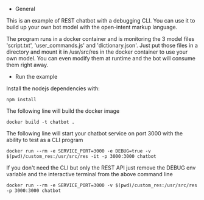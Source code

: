 * General

This is an example of REST chatbot with a debugging CLI. You can use it to build up your own bot model with the open-intent markup language.

The program runs in a docker container and is monitoring the 3 model files 'script.txt', 'user_commands.js' and 'dictionary.json'.
Just put those files in a directory and mount it in /usr/src/res in the docker container to use your own model. You can even modify them at runtime and the bot will consume them right away.


* Run the example

Install the nodejs dependencies with:

    npm install

The following line will build the docker image

    docker build -t chatbot .

The following line will start your chatbot service on port 3000 with the ability to test as a CLI program

    docker run --rm -e SERVICE_PORT=3000 -e DEBUG=true -v $(pwd)/custom_res:/usr/src/res -it -p 3000:3000 chatbot

If you don't need the CLI but only the REST API just remove the DEBUG env variable and the interactive terminal from the above command line 

    docker run --rm -e SERVICE_PORT=3000 -v $(pwd)/custom_res:/usr/src/res -p 3000:3000 chatbot
